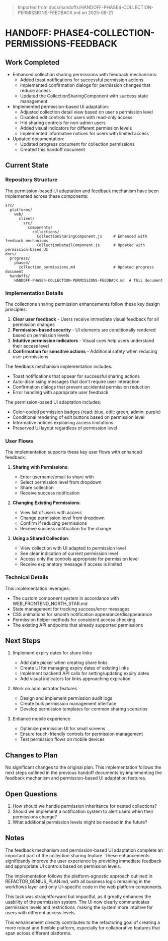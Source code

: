 > Imported from docs/handoffs/HANDOFF-PHASE4-COLLECTION-PERMISSIONS-FEEDBACK.md on 2025-08-21

# HANDOFF: PHASE4-COLLECTION-PERMISSIONS-FEEDBACK

## Work Completed
- Enhanced collection sharing permissions with feedback mechanisms:
  - Added toast notifications for successful permission actions
  - Implemented confirmation dialogs for permission changes that reduce access
  - Updated the CollectionSharingComponent with success state management
- Implemented permission-based UI adaptation:
  - Adjusted collection detail view based on user's permission level
  - Disabled edit controls for users with read-only access
  - Hid sharing controls for non-admin users
  - Added visual indicators for different permission levels
  - Implemented informative notices for users with limited access
- Updated documentation:
  - Updated progress document for collection permissions
  - Created this handoff document

## Current State

### Repository Structure
The permission-based UI adaptation and feedback mechanism have been implemented across these components:

```
src/
  platforms/
    web/
      client/
        src/
          components/
            collections/
              CollectionSharingComponent.js     # Enhanced with feedback mechanisms
              CollectionDetailComponent.js      # Updated with permission-based UI
docs/
  progress/
    phase4/
      collection_permissions.md                 # Updated progress document
  handoffs/
    HANDOFF-PHASE4-COLLECTION-PERMISSIONS-FEEDBACK.md  # This document
```

### Implementation Details

The collections sharing permission enhancements follow these key design principles:
1. **Clear user feedback** - Users receive immediate visual feedback for all permission changes
2. **Permission-based security** - UI elements are conditionally rendered based on permission levels
3. **Intuitive permission indicators** - Visual cues help users understand their access level
4. **Confirmation for sensitive actions** - Additional safety when reducing user permissions

The feedback mechanism implementation includes:
- Toast notifications that appear for successful sharing actions
- Auto-dismissing messages that don't require user interaction
- Confirmation dialogs that prevent accidental permission reduction
- Error handling with appropriate user feedback

The permission-based UI adaptation includes:
- Color-coded permission badges (read: blue, edit: green, admin: purple)
- Conditional rendering of edit buttons based on permission level
- Informative notices explaining access limitations
- Preserved UI layout regardless of permission level

### User Flows

The implementation supports these key user flows with enhanced feedback:

1. **Sharing with Permissions**:
   - Enter username/email to share with
   - Select permission level from dropdown
   - Share collection
   - Receive success notification

2. **Changing Existing Permissions**:
   - View list of users with access
   - Change permission level from dropdown
   - Confirm if reducing permissions
   - Receive success notification for the change

3. **Using a Shared Collection**:
   - View collection with UI adapted to permission level
   - See clear indication of current permission level
   - Access only the controls appropriate for permission level
   - Receive explanatory message if access is limited

### Technical Details

This implementation leverages:
- The custom component system in accordance with WEB_FRONTEND_NORTH_STAR.md
- State management for tracking success/error messages
- CSS animations for smooth notification appearance/disappearance
- Permission helper methods for consistent access checking
- The existing API endpoints that already supported permissions

## Next Steps
1. Implement expiry dates for share links
   - Add date picker when creating share links
   - Create UI for managing expiry dates of existing links
   - Implement backend API calls for setting/updating expiry dates
   - Add visual indicators for links approaching expiration

2. Work on administrator features
   - Design and implement permission audit logs
   - Create bulk permission management interface
   - Develop permission templates for common sharing scenarios

3. Enhance mobile experience
   - Optimize permission UI for small screens
   - Ensure touch-friendly controls for permission management
   - Test permission flows on mobile devices

## Changes to Plan
No significant changes to the original plan. This implementation follows the next steps outlined in the previous handoff documents by implementing the feedback mechanism and permission-based UI adaptation features.

## Open Questions
1. How should we handle permission inheritance for nested collections?
2. Should we implement a notification system to alert users when their permissions change?
3. What additional permission levels might be needed in the future?

## Notes
The feedback mechanism and permission-based UI adaptation complete an important part of the collection sharing feature. These enhancements significantly improve the user experience by providing immediate feedback and appropriate UI controls based on permission levels.

The implementation follows the platform-agnostic approach outlined in REFACTOR_GENIUS_PLAN.md, with all business logic remaining in the workflows layer and only UI-specific code in the web platform components.

This task was straightforward but impactful, as it greatly enhances the usability of the permission system. The UI now clearly communicates permission levels and restrictions, making the system more intuitive for users with different access levels.

This enhancement directly contributes to the refactoring goal of creating a more robust and flexible platform, especially for collaborative features that span across different platforms. 